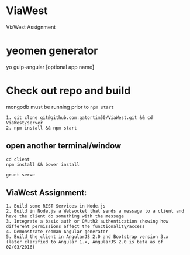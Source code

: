 # ViaWest
ViaWest Assignment

# yeomen generator
yo gulp-angular [optional app name]

# Check out repo and build
mongodb must be running prior to `npm start`
```
1. git clone git@github.com:gatortim50/ViaWest.git && cd ViaWest/server
2. npm install && npm start
```

open another terminal/window
----------------------------
```
cd client
npm install && bower install

grunt serve
```

ViaWest Assignment:
-------------------
````
1. Build some REST Services in Node.js
2. Build in Node.js a Websocket that sends a message to a client and have the client do something with the message
3. Integrate a basic auth or OAuth2 authentication showing how different permissions affect the functionality/access
4. Demonstrate Yeoman Angular generator
5. Build the client in AngularJS 2.0 and Bootstrap version 3.x
(later clarified to Angular 1.x, AngularJS 2.0 is beta as of 02/03/2016)
````
